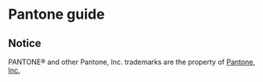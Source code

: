 # Pantone guide


## Notice

PANTONE® and other Pantone, Inc. trademarks are the property of [Pantone, Inc.][1]

[1]: http://www.pantone.com/